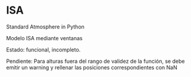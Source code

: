 ISA
===

Standard Atmosphere in Python


Modelo ISA mediante ventanas

Estado: funcional, incompleto.

Pendiente: Para alturas fuera del rango de validez de la función, se debe emitir un warning y rellenar las posiciones correspondientes con NaN
